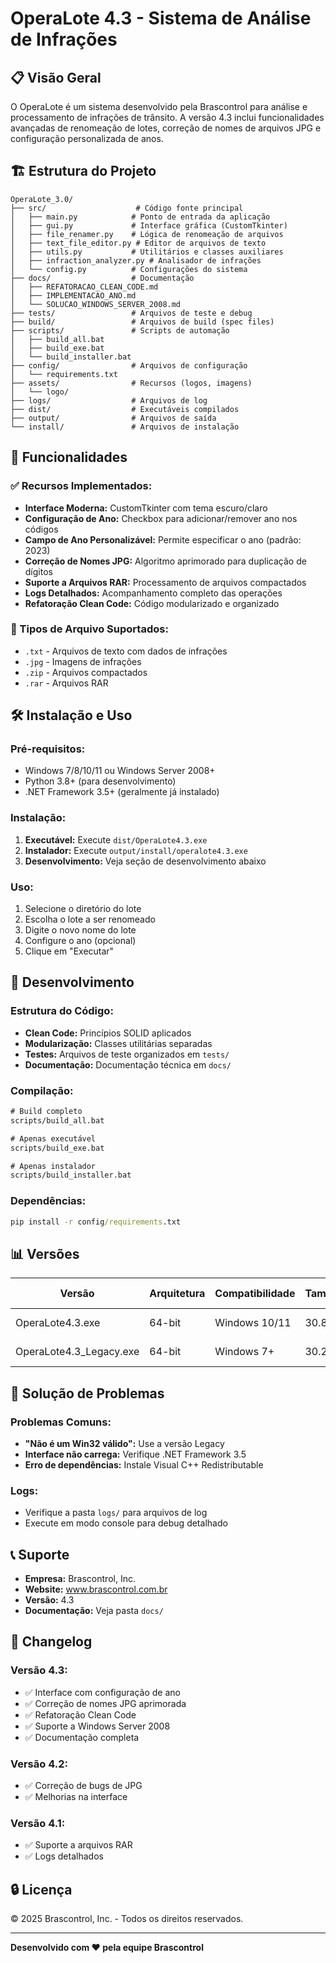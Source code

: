 # OperaLote 4.3 - Sistema de Análise de Infrações

## 📋 Visão Geral

O OperaLote é um sistema desenvolvido pela Brascontrol para análise e processamento de infrações de trânsito. A versão 4.3 inclui funcionalidades avançadas de renomeação de lotes, correção de nomes de arquivos JPG e configuração personalizada de anos.

## 🏗️ Estrutura do Projeto

```
OperaLote_3.0/
├── src/                    # Código fonte principal
│   ├── main.py            # Ponto de entrada da aplicação
│   ├── gui.py             # Interface gráfica (CustomTkinter)
│   ├── file_renamer.py    # Lógica de renomeação de arquivos
│   ├── text_file_editor.py # Editor de arquivos de texto
│   ├── utils.py           # Utilitários e classes auxiliares
│   ├── infraction_analyzer.py # Analisador de infrações
│   └── config.py          # Configurações do sistema
├── docs/                  # Documentação
│   ├── REFATORACAO_CLEAN_CODE.md
│   ├── IMPLEMENTACAO_ANO.md
│   └── SOLUCAO_WINDOWS_SERVER_2008.md
├── tests/                 # Arquivos de teste e debug
├── build/                 # Arquivos de build (spec files)
├── scripts/               # Scripts de automação
│   ├── build_all.bat
│   ├── build_exe.bat
│   └── build_installer.bat
├── config/                # Arquivos de configuração
│   └── requirements.txt
├── assets/                # Recursos (logos, imagens)
│   └── logo/
├── logs/                  # Arquivos de log
├── dist/                  # Executáveis compilados
├── output/                # Arquivos de saída
└── install/               # Arquivos de instalação
```

## 🚀 Funcionalidades

### ✅ Recursos Implementados:
- **Interface Moderna:** CustomTkinter com tema escuro/claro
- **Configuração de Ano:** Checkbox para adicionar/remover ano nos códigos
- **Campo de Ano Personalizável:** Permite especificar o ano (padrão: 2023)
- **Correção de Nomes JPG:** Algoritmo aprimorado para duplicação de dígitos
- **Suporte a Arquivos RAR:** Processamento de arquivos compactados
- **Logs Detalhados:** Acompanhamento completo das operações
- **Refatoração Clean Code:** Código modularizado e organizado

### 📁 Tipos de Arquivo Suportados:
- `.txt` - Arquivos de texto com dados de infrações
- `.jpg` - Imagens de infrações
- `.zip` - Arquivos compactados
- `.rar` - Arquivos RAR

## 🛠️ Instalação e Uso

### Pré-requisitos:
- Windows 7/8/10/11 ou Windows Server 2008+
- Python 3.8+ (para desenvolvimento)
- .NET Framework 3.5+ (geralmente já instalado)

### Instalação:
1. **Executável:** Execute `dist/OperaLote4.3.exe`
2. **Instalador:** Execute `output/install/operalote4.3.exe`
3. **Desenvolvimento:** Veja seção de desenvolvimento abaixo

### Uso:
1. Selecione o diretório do lote
2. Escolha o lote a ser renomeado
3. Digite o novo nome do lote
4. Configure o ano (opcional)
5. Clique em "Executar"

## 🔧 Desenvolvimento

### Estrutura do Código:
- **Clean Code:** Princípios SOLID aplicados
- **Modularização:** Classes utilitárias separadas
- **Testes:** Arquivos de teste organizados em `tests/`
- **Documentação:** Documentação técnica em `docs/`

### Compilação:
```cmd
# Build completo
scripts/build_all.bat

# Apenas executável
scripts/build_exe.bat

# Apenas instalador
scripts/build_installer.bat
```

### Dependências:
```cmd
pip install -r config/requirements.txt
```

## 📊 Versões

| Versão | Arquitetura | Compatibilidade | Tamanho | Uso Recomendado |
|--------|-------------|-----------------|---------|-----------------|
| OperaLote4.3.exe | 64-bit | Windows 10/11 | 30.8 MB | Sistemas modernos |
| OperaLote4.3_Legacy.exe | 64-bit | Windows 7+ | 30.2 MB | Máxima compatibilidade |

## 🐛 Solução de Problemas

### Problemas Comuns:
- **"Não é um Win32 válido":** Use a versão Legacy
- **Interface não carrega:** Verifique .NET Framework 3.5
- **Erro de dependências:** Instale Visual C++ Redistributable

### Logs:
- Verifique a pasta `logs/` para arquivos de log
- Execute em modo console para debug detalhado

## 📞 Suporte

- **Empresa:** Brascontrol, Inc.
- **Website:** www.brascontrol.com.br
- **Versão:** 4.3
- **Documentação:** Veja pasta `docs/`

## 📝 Changelog

### Versão 4.3:
- ✅ Interface com configuração de ano
- ✅ Correção de nomes JPG aprimorada
- ✅ Refatoração Clean Code
- ✅ Suporte a Windows Server 2008
- ✅ Documentação completa

### Versão 4.2:
- ✅ Correção de bugs de JPG
- ✅ Melhorias na interface

### Versão 4.1:
- ✅ Suporte a arquivos RAR
- ✅ Logs detalhados

## 🔒 Licença

© 2025 Brascontrol, Inc. - Todos os direitos reservados.

---
**Desenvolvido com ❤️ pela equipe Brascontrol**
